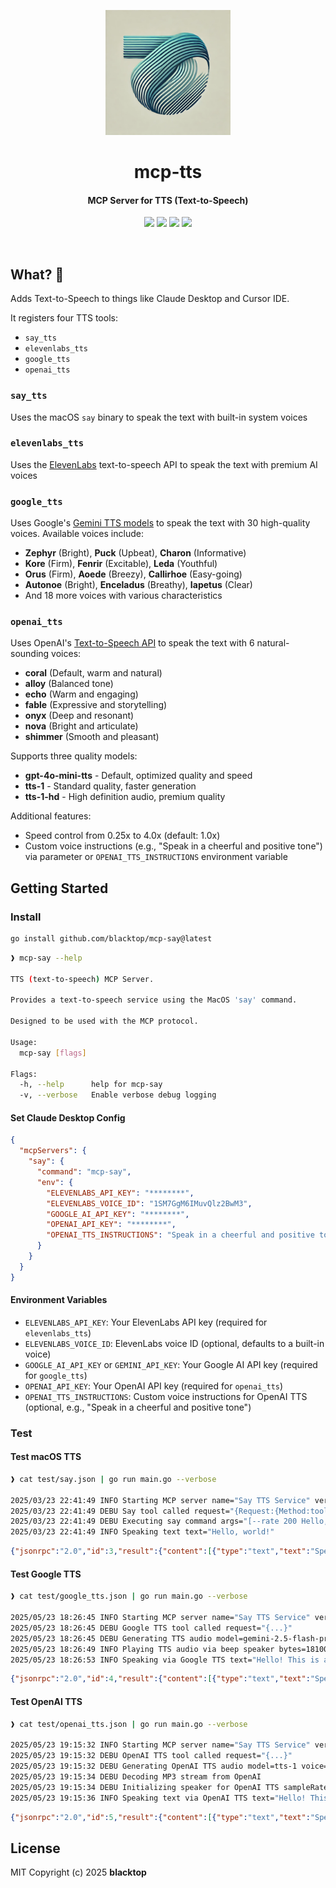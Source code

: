 <p align="center">
  <a href="https://github.com/blacktop/mcp-say"><img alt="mcp-say Logo" src="https://raw.githubusercontent.com/blacktop/mcp-say/main/docs/logo.webp" height="200" /></a>
  <h1 align="center">mcp-tts</h1>
  <h4><p align="center">MCP Server for TTS (Text-to-Speech)</p></h4>
  <p align="center">
    <a href="https://github.com/blacktop/mcp-say/actions" alt="Actions">
          <img src="https://github.com/blacktop/mcp-say/actions/workflows/go.yml/badge.svg" /></a>
    <a href="https://github.com/blacktop/mcp-say/releases/latest" alt="Downloads">
          <img src="https://img.shields.io/github/downloads/blacktop/mcp-say/total.svg" /></a>
    <a href="https://github.com/blacktop/mcp-say/releases" alt="GitHub Release">
          <img src="https://img.shields.io/github/release/blacktop/mcp-say.svg" /></a>
    <a href="http://doge.mit-license.org" alt="LICENSE">
          <img src="https://img.shields.io/:license-mit-blue.svg" /></a>
</p>
<br>

## What? 🤔

Adds Text-to-Speech to things like Claude Desktop and Cursor IDE.  

It registers four TTS tools: 
 - `say_tts` 
 - `elevenlabs_tts`
 - `google_tts`
 - `openai_tts`

### `say_tts`

Uses the macOS `say` binary to speak the text with built-in system voices

### `elevenlabs_tts`

Uses the [ElevenLabs](https://elevenlabs.io/app/speech-synthesis/text-to-speech) text-to-speech API to speak the text with premium AI voices

### `google_tts`

Uses Google's [Gemini TTS models](https://ai.google.dev/gemini-api/docs/speech-generation) to speak the text with 30 high-quality voices. Available voices include:

- **Zephyr** (Bright), **Puck** (Upbeat), **Charon** (Informative)  
- **Kore** (Firm), **Fenrir** (Excitable), **Leda** (Youthful)
- **Orus** (Firm), **Aoede** (Breezy), **Callirhoe** (Easy-going)
- **Autonoe** (Bright), **Enceladus** (Breathy), **Iapetus** (Clear)
- And 18 more voices with various characteristics

### `openai_tts`

Uses OpenAI's [Text-to-Speech API](https://platform.openai.com/docs/guides/text-to-speech) to speak the text with 6 natural-sounding voices:

- **coral** (Default, warm and natural)
- **alloy** (Balanced tone)
- **echo** (Warm and engaging)  
- **fable** (Expressive and storytelling)
- **onyx** (Deep and resonant)
- **nova** (Bright and articulate)
- **shimmer** (Smooth and pleasant)

Supports three quality models:
- **gpt-4o-mini-tts** - Default, optimized quality and speed
- **tts-1** - Standard quality, faster generation  
- **tts-1-hd** - High definition audio, premium quality

Additional features:
- Speed control from 0.25x to 4.0x (default: 1.0x)
- Custom voice instructions (e.g., "Speak in a cheerful and positive tone") via parameter or `OPENAI_TTS_INSTRUCTIONS` environment variable

## Getting Started

### Install

```bash
go install github.com/blacktop/mcp-say@latest
```

```bash
❱ mcp-say --help

TTS (text-to-speech) MCP Server.

Provides a text-to-speech service using the MacOS 'say' command.

Designed to be used with the MCP protocol.

Usage:
  mcp-say [flags]

Flags:
  -h, --help      help for mcp-say
  -v, --verbose   Enable verbose debug logging
```

#### Set Claude Desktop Config

```json
{
  "mcpServers": {
    "say": {
      "command": "mcp-say",
      "env": {
        "ELEVENLABS_API_KEY": "********",
        "ELEVENLABS_VOICE_ID": "1SM7GgM6IMuvQlz2BwM3",
        "GOOGLE_AI_API_KEY": "********",
        "OPENAI_API_KEY": "********",
        "OPENAI_TTS_INSTRUCTIONS": "Speak in a cheerful and positive tone"
      }
    }
  }
}
```

#### Environment Variables

- `ELEVENLABS_API_KEY`: Your ElevenLabs API key (required for `elevenlabs_tts`)
- `ELEVENLABS_VOICE_ID`: ElevenLabs voice ID (optional, defaults to a built-in voice)
- `GOOGLE_AI_API_KEY` or `GEMINI_API_KEY`: Your Google AI API key (required for `google_tts`)
- `OPENAI_API_KEY`: Your OpenAI API key (required for `openai_tts`)
- `OPENAI_TTS_INSTRUCTIONS`: Custom voice instructions for OpenAI TTS (optional, e.g., "Speak in a cheerful and positive tone")

### Test

#### Test macOS TTS
```bash
❱ cat test/say.json | go run main.go --verbose

2025/03/23 22:41:49 INFO Starting MCP server name="Say TTS Service" version=1.0.0
2025/03/23 22:41:49 DEBU Say tool called request="{Request:{Method:tools/call Params:{Meta:<nil>}} Params:{Name:say_tts Arguments:map[text:Hello, world!] Meta:<nil>}}"
2025/03/23 22:41:49 DEBU Executing say command args="[--rate 200 Hello, world!]"
2025/03/23 22:41:49 INFO Speaking text text="Hello, world!"
```
```json
{"jsonrpc":"2.0","id":3,"result":{"content":[{"type":"text","text":"Speaking: Hello, world!"}]}}
```

#### Test Google TTS
```bash
❱ cat test/google_tts.json | go run main.go --verbose

2025/05/23 18:26:45 INFO Starting MCP server name="Say TTS Service" version=""
2025/05/23 18:26:45 DEBU Google TTS tool called request="{...}"
2025/05/23 18:26:45 DEBU Generating TTS audio model=gemini-2.5-flash-preview-tts voice=Kore text="Hello! This is a test of Google's TTS API. How does it sound?"
2025/05/23 18:26:49 INFO Playing TTS audio via beep speaker bytes=181006
2025/05/23 18:26:53 INFO Speaking via Google TTS text="Hello! This is a test of Google's TTS API. How does it sound?" voice=Kore
```
```json
{"jsonrpc":"2.0","id":4,"result":{"content":[{"type":"text","text":"Speaking: Hello! This is a test of Google's TTS API. How does it sound? (via Google TTS with voice Kore)"}]}}
```

#### Test OpenAI TTS
```bash
❱ cat test/openai_tts.json | go run main.go --verbose

2025/05/23 19:15:32 INFO Starting MCP server name="Say TTS Service" version=""
2025/05/23 19:15:32 DEBU OpenAI TTS tool called request="{...}"
2025/05/23 19:15:32 DEBU Generating OpenAI TTS audio model=tts-1 voice=nova speed=1.2 text="Hello! This is a test of OpenAI's text-to-speech API. I'm using the nova voice at 1.2x speed."
2025/05/23 19:15:34 DEBU Decoding MP3 stream from OpenAI
2025/05/23 19:15:34 DEBU Initializing speaker for OpenAI TTS sampleRate=22050
2025/05/23 19:15:36 INFO Speaking text via OpenAI TTS text="Hello! This is a test of OpenAI's text-to-speech API. I'm using the nova voice at 1.2x speed." voice=nova model=tts-1 speed=1.2
```
```json
{"jsonrpc":"2.0","id":5,"result":{"content":[{"type":"text","text":"Speaking: Hello! This is a test of OpenAI's text-to-speech API. I'm using the nova voice at 1.2x speed. (via OpenAI TTS with voice nova)"}]}}
```


## License

MIT Copyright (c) 2025 **blacktop**